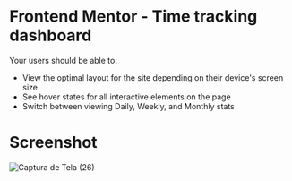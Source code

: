 # Frontend Mentor - Time tracking dashboard

Your users should be able to:

- View the optimal layout for the site depending on their device's screen size
- See hover states for all interactive elements on the page
- Switch between viewing Daily, Weekly, and Monthly stats

# Screenshot

![Captura de Tela (26)](https://user-images.githubusercontent.com/105220100/186691084-80ef0459-0a16-4d1b-899f-cb3ca65bee75.png)
